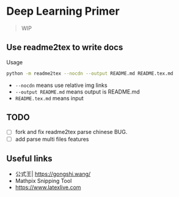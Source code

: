# Deep Learning Primer
> WIP 

## Use readme2tex to write docs
Usage
```bash
python -m readme2tex --nocdn --output README.md README.tex.md
```
- `--nocdn` means use relative img links
- `--output README.md` means output is README.md
- `README.tex.md` means input 

## TODO
- [ ] fork and fix readme2tex parse chinese BUG. 
- [ ] add parse multi files features

## Useful links
- 公式王| https://gongshi.wang/
- Mathpix Snipping Tool
- https://www.latexlive.com